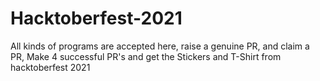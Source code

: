 # Hacktoberfest-2021
All kinds of programs are accepted here, raise a genuine PR, and claim a PR, Make 4 successful PR's and get the Stickers and T-Shirt from hacktoberfest 2021
